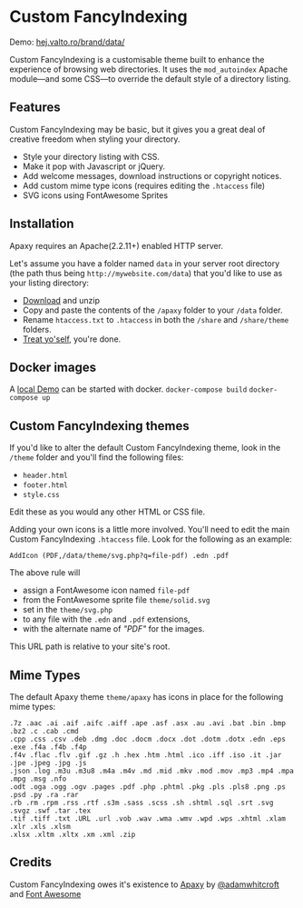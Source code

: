 # Custom FancyIndexing

Demo: [hej.valto.ro/brand/data/](https://hej.valto.ro/brand/data/)

Custom FancyIndexing is a customisable theme built to enhance the experience of browsing web directories. It uses the `mod_autoindex` Apache module—and some CSS—to override the default style of a directory listing.

## Features

Custom FancyIndexing may be basic, but it gives you a great deal of creative freedom when styling your directory.

* Style your directory listing with CSS.
* Make it pop with Javascript or jQuery.
* Add welcome messages, download instructions or copyright notices.
* Add custom mime type icons (requires editing the `.htaccess` file)
* SVG icons using FontAwesome Sprites

## Installation

Apaxy requires an Apache(2.2.11+) enabled HTTP server.

Let's assume you have a folder named `data` in your server root directory (the path thus being `http://mywebsite.com/data`) that you'd like to use as your listing directory:

* [Download](https://github.com/eapo/Custom-FancyIndexing/archive/master.zip) and unzip
* Copy and paste the contents of the `/apaxy` folder to your `/data` folder.
* Rename `htaccess.txt` to `.htaccess` in both the `/share` and `/share/theme` folders.
* [Treat yo'self](https://media.tenor.com/xrldoiZ-bgEAAAAC/bear-dance.gif), you're done.

## Docker images

A [local Demo](http://localhost:8080) can be started with docker.
`docker-compose build`
`docker-compose up`

## Custom FancyIndexing themes

If you'd like to alter the default Custom FancyIndexing theme, look in the `/theme` folder and you'll find the following files:

* `header.html`
* `footer.html`
* `style.css`

Edit these as you would any other HTML or CSS file.

Adding your own icons is a little more involved. You'll need to edit the main Custom FancyIndexing `.htaccess` file. Look for the following as an example:

    AddIcon (PDF,/data/theme/svg.php?q=file-pdf) .edn .pdf

The above rule will 
* assign a FontAwesome icon named `file-pdf` 
* from the FontAwesome sprite file `theme/solid.svg` 
* set in the `theme/svg.php` 
* to any file with the `.edn` and `.pdf` extensions,
* with the alternate name of *"PDF"* for the images.

This URL path is relative to your site's root.

## Mime Types

The default Apaxy theme `theme/apaxy` has icons in place for the following mime types:

    .7z .aac .ai .aif .aifc .aiff .ape .asf .asx .au .avi .bat .bin .bmp .bz2 .c .cab .cmd 
    .cpp .css .csv .deb .dmg .doc .docm .docx .dot .dotm .dotx .edn .eps .exe .f4a .f4b .f4p 
    .f4v .flac .flv .gif .gz .h .hex .htm .html .ico .iff .iso .it .jar .jpe .jpeg .jpg .js 
    .json .log .m3u .m3u8 .m4a .m4v .md .mid .mkv .mod .mov .mp3 .mp4 .mpa .mpg .msg .nfo 
    .odt .oga .ogg .ogv .pages .pdf .php .phtml .pkg .pls .pls8 .png .ps .psd .py .ra .rar 
    .rb .rm .rpm .rss .rtf .s3m .sass .scss .sh .shtml .sql .srt .svg .svgz .swf .tar .tex 
    .tif .tiff .txt .URL .url .vob .wav .wma .wmv .wpd .wps .xhtml .xlam .xlr .xls .xlsm 
    .xlsx .xltm .xltx .xm .xml .zip 

## Credits

Custom FancyIndexing owes it's existence to [Apaxy](https://github.com/AdamWhitcroft/Apaxy/) by [@adamwhitcroft](https://twitter.com/adamwhitcroft) and [Font Awesome](https://fontawesome.com/)
